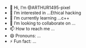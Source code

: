 - 👋 Hi, I’m @ARTHUR1495-pixel
- 👀 I’m interested in ...Ethical hacking
- 🌱 I’m currently learning ...c++
- 💞️ I’m looking to collaborate on ...
- 📫 How to reach me ...
- 😄 Pronouns: ...
- ⚡ Fun fact: ...

<!---
ARTHUR1495-pixel/ARTHUR1495-pixel is a ✨ special ✨ repository because its `README.md` (this file) appears on your GitHub profile.
You can click the Preview link to take a look at your changes.
--->
